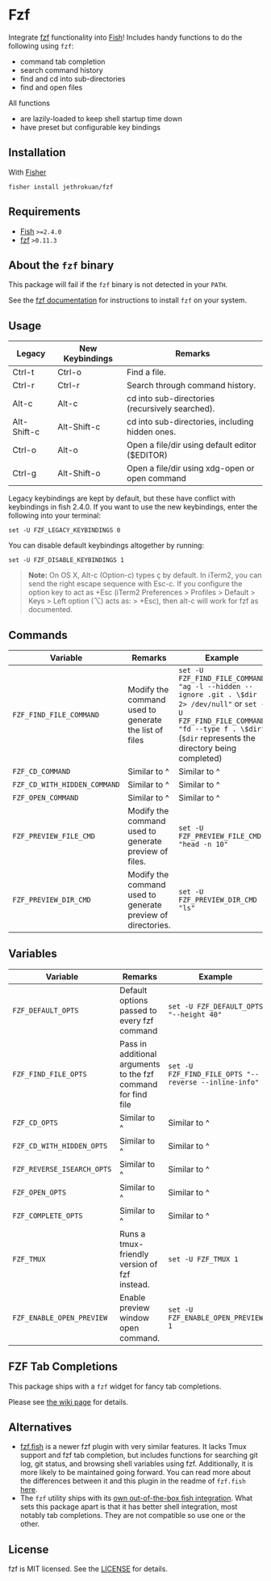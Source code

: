 # Fzf

Integrate [fzf](https://github.com/junegunn/fzf) functionality into [Fish](https://github.com/fish-shell/fish-shell)! Includes handy functions to do the following using `fzf`:

- command tab completion
- search command history
- find and cd into sub-directories
- find and open files

All functions

- are lazily-loaded to keep shell startup time down
- have preset but configurable key bindings

## Installation

With [Fisher]

```
fisher install jethrokuan/fzf
```

## Requirements

- [Fish](https://github.com/fish-shell/fish-shell) `>=2.4.0`
- [fzf](https://github.com/junegunn/fzf) `>0.11.3`

## About the `fzf` binary

This package will fail if the `fzf` binary is not detected in your `PATH`.

See the [fzf documentation](https://github.com/junegunn/fzf#installation) for instructions to install `fzf` on your system.

## Usage

| Legacy      | New Keybindings | Remarks                                         |
| ----------- | --------------- | ----------------------------------------------- |
| Ctrl-t      | Ctrl-o          | Find a file.                                    |
| Ctrl-r      | Ctrl-r          | Search through command history.                 |
| Alt-c       | Alt-c           | cd into sub-directories (recursively searched). |
| Alt-Shift-c | Alt-Shift-c     | cd into sub-directories, including hidden ones. |
| Ctrl-o      | Alt-o           | Open a file/dir using default editor ($EDITOR)  |
| Ctrl-g      | Alt-Shift-o     | Open a file/dir using xdg-open or open command  |

Legacy keybindings are kept by default, but these have conflict with
keybindings in fish 2.4.0. If you want to use the new keybindings,
enter the following into your terminal:

```fish
set -U FZF_LEGACY_KEYBINDINGS 0
```

You can disable default keybindings altogether by running:

```fish
set -U FZF_DISABLE_KEYBINDINGS 1
```

> **Note:** On OS X, Alt-c (Option-c) types ç by default. In iTerm2, you can
send the right escape sequence with Esc-c. If you configure the option
key to act as +Esc (iTerm2 Preferences > Profiles > Default > Keys >
Left option (⌥) acts as: > +Esc), then alt-c will work for fzf as
documented.

## Commands

| Variable                       | Remarks                                                     | Example                                                       |
| ------------------------------ | ----------------------------------------------------------- | ------------------------------------------------------------- |
| `FZF_FIND_FILE_COMMAND`        | Modify the command used to generate the list of files       | `set -U FZF_FIND_FILE_COMMAND "ag -l --hidden --ignore .git . \$dir 2> /dev/null"` or `set -U FZF_FIND_FILE_COMMAND "fd --type f . \$dir"` (`$dir` represents the directory being completed) |
| `FZF_CD_COMMAND`               | Similar to ^                                                | Similar to ^                                                  |
| `FZF_CD_WITH_HIDDEN_COMMAND`   | Similar to ^                                                | Similar to ^                                                  |
| `FZF_OPEN_COMMAND`             | Similar to ^                                                | Similar to ^                                                  |
| `FZF_PREVIEW_FILE_CMD`     | Modify the command used to generate preview of files.       | `set -U FZF_PREVIEW_FILE_CMD "head -n 10"`                |
| `FZF_PREVIEW_DIR_CMD`      | Modify the command used to generate preview of directories. | `set -U FZF_PREVIEW_DIR_CMD "ls"`                        |

## Variables

| Variable                    | Remarks                                                       | Example                                               |
| --------------------------- | ------------------------------------------------------------- | ----------------------------------------------------- |
| `FZF_DEFAULT_OPTS`          | Default options passed to every fzf command                   | `set -U FZF_DEFAULT_OPTS "--height 40"`               |
| `FZF_FIND_FILE_OPTS`        | Pass in additional arguments to the fzf command for find file | `set -U FZF_FIND_FILE_OPTS "--reverse --inline-info"` |
| `FZF_CD_OPTS`               | Similar to ^                                                  | Similar to ^                                          |
| `FZF_CD_WITH_HIDDEN_OPTS`   | Similar to ^                                                  | Similar to ^                                          |
| `FZF_REVERSE_ISEARCH_OPTS`  | Similar to ^                                                  | Similar to ^                                          |
| `FZF_OPEN_OPTS`             | Similar to ^                                                  | Similar to ^                                          |
| `FZF_COMPLETE_OPTS`         | Similar to ^                                                  | Similar to ^                                          |
| `FZF_TMUX`                  | Runs a tmux-friendly version of fzf instead.                  | `set -U FZF_TMUX 1`                                   |
| `FZF_ENABLE_OPEN_PREVIEW`   | Enable preview window open command.                           | `set -U FZF_ENABLE_OPEN_PREVIEW 1`                    |

## FZF Tab Completions

This package ships with a `fzf` widget for fancy tab completions.

Please see [the wiki page](https://github.com/jethrokuan/fzf/wiki/FZF-Tab-Completions) for details.

## Alternatives

- [fzf.fish](https://github.com/patrickf3139/fzf.fish) is a newer fzf plugin with very similar features. It lacks Tmux support and fzf tab completion, but includes functions for searching git log, git status, and browsing shell variables using fzf. Additionally, it is more likely to be maintained going forward. You can read more about the differences between it and this plugin in the readme of `fzf.fish` [here](https://github.com/patrickf3139/fzf.fish#prior-art).
- The `fzf` utility ships with its [own out-of-the-box fish integration](https://github.com/junegunn/fzf/blob/master/shell/key-bindings.fish). What sets this package apart is that it has better shell integration, most notably tab completions. They are not compatible so use one or the other.

###
[tmux]: https://tmux.github.io/
[Fisher]: https://github.com/jorgebucaran/fisher

## License

fzf is MIT licensed. See the [LICENSE](LICENSE.md) for details.
